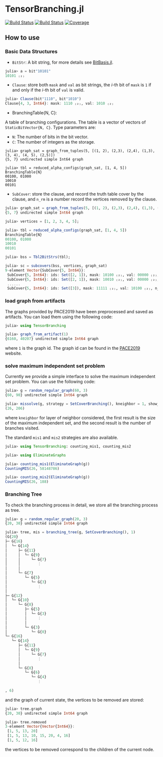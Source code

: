 # TensorBranching.jl

[![Build Status](https://github.com/ArrogantGao/TensorBranching.jl/actions/workflows/CI.yml/badge.svg?branch=main)](https://github.com/ArrogantGao/TensorBranching.jl/actions/workflows/CI.yml?query=branch%3Amain)
[![Build Status](https://app.travis-ci.com/ArrogantGao/TensorBranching.jl.svg?branch=main)](https://app.travis-ci.com/ArrogantGao/TensorBranching.jl)
[![Coverage](https://codecov.io/gh/ArrogantGao/TensorBranching.jl/branch/main/graph/badge.svg)](https://codecov.io/gh/ArrogantGao/TensorBranching.jl)


## How to use

### Basic Data Structures

- `BitStr`: A bit string, for more details see [BitBasis.jl](https://yaoquantum.org/BitBasis.jl/dev/man.html).
```julia
julia> a = bit"10101"
10101 ₍₂₎
```

- `Clause`: store both `mask` and `val` as bit strings, the $i$-th bit of `mask` is `1` if and only if the $i$-th bit of `val` is valid.
```julia
julia> Clause(bit"1110", bit"1010")
Clause{4, 3, Int64}: mask: 1110 ₍₂₎, val: 1010 ₍₂₎
```

- BranchingTable{N, C}:

A table of branching configurations. The table is a vector of vectors of `StaticBitVector{N, C}`. Type parameters are:
- `N`: The number of bits in the bit vector.
- `C`: The number of integers as the storage.


```jldoctest
julia> graph_sat = graph_from_tuples(5, [(1, 2), (2,3), (2,4), (1,3), (3, 4), (4, 5), (2,5)])
{5, 7} undirected simple Int64 graph

julia> tbl = reduced_alpha_configs(graph_sat, [1, 4, 5])
BranchingTable{N}
00100, 01000
10010
00101
```


- `SubCover`: store the clause, and record the truth table cover by the clause, and `n_rm` is a number record the vertices removed by the clause.
```julia
julia> graph_sat = graph_from_tuples(5, [(1, 2), (2,3), (2,4), (1,3), (3, 4), (4, 5), (2,5)])
{5, 7} undirected simple Int64 graph

julia> vertices = [1, 2, 3, 4, 5];

julia> tbl = reduced_alpha_configs(graph_sat, [1, 4, 5])
BranchingTable{N}
00100, 01000
10010
00101

julia> bss = Tbl2BitStrs(tbl);

julia> sc = subcovers(bss, vertices, graph_sat)
9-element Vector{SubCover{5, Int64}}:
 SubCover{5, Int64}: ids: Set([2, 1]), mask: 10100 ₍₂₎, val: 00000 ₍₂₎, n_rm: 2
 SubCover{5, Int64}: ids: Set([2, 1]), mask: 10010 ₍₂₎, val: 00000 ₍₂₎, n_rm: 2
 ......
 SubCover{5, Int64}: ids: Set([3]), mask: 11111 ₍₂₎, val: 10100 ₍₂₎, n_rm: 5
```

### load graph from artifacts

The graphs provided by PACE2019 have been preprocessed and saved as artifacts. You can load them using the following code:
```julia
julia> using TensorBranching

julia> graph_from_artifact(1)
{6160, 40207} undirected simple Int64 graph
```
where `1` is the graph id. The graph id can be found in the [PACE2019](https://pacechallenge.org/2019/vc/index) website.


### solve maximum independent set problem

Currently we provide a simple interface to solve the maximum independent set problem. You can use the following code:
```julia
julia> g = random_regular_graph(60, 3)
{60, 90} undirected simple Int64 graph

julia> missolve(g, strategy = SetCoverBranching(), kneighbor = 1, show_count = true)
(26, 206)
```
where `kneighbor` for layer of neighbor considered, the first result is the size of the maximum independent set, and the second result is the number of branches visited.

The standard `mis1` and `mis2` strategies are also available.
```Julia
julia> using TensorBranching: counting_mis1, counting_mis2

julia> using EliminateGraphs

julia> counting_mis1(EliminateGraph(g))
CountingMIS(26, 58148786)

julia> counting_mis2(EliminateGraph(g))
CountingMIS(26, 188)
```

### Branching Tree

To check the branching process in detail, we store all the branching process as tree.
```Julia
julia> g = random_regular_graph(20, 3)
{20, 30} undirected simple Int64 graph

julia> tree, mis = branching_tree(g, SetCoverBranching(), 1)
(G{20}
├─ G{16}
│  └─ G{14}
│     ├─ G{11}
│     │  └─ G{9}
│     │     └─ G{7}
│     │        ⋮
│     │        
│     └─ G{7}
│        └─ G{5}
│           └─ G{3}
│              ⋮
│              
├─ G{12}
│  └─ G{10}
│     └─ G{8}
│        ├─ G{5}
│        │  └─ G{3}
│        │     ⋮
│        │     
│        └─ G{3}
│           └─ G{0}
└─ G{16}
   └─ G{14}
      ├─ G{11}
      │  └─ G{9}
      │     └─ G{7}
      │        ⋮
      │        
      └─ G{8}
         └─ G{6}
            └─ G{4}
               ⋮
               
, 6)
```
and the graph of current state, the vertices to be removed are stored:
```Julia
julia> tree.graph
{20, 30} undirected simple Int64 graph

julia> tree.removed
3-element Vector{Vector{Int64}}:
 [1, 5, 13, 20]
 [1, 5, 13, 10, 15, 20, 4, 16]
 [1, 5, 12, 16]
```
the vertices to be removed correspond to the children of the current node.